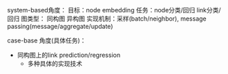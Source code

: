 system-based角度：
目标：node embedding
任务：node分类/回归  link分类/回归
图类型： 同构图  异构图
实现机制：采样(batch/neighbor),  message passing(message/aggregate/update)

case-base 角度(具体任务)：
- 同构图上的link prediction/regression
    - 多种具体的实现技术


